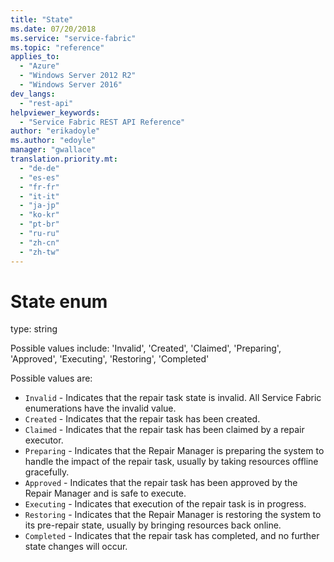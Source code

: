 ```yaml
---
title: "State"
ms.date: 07/20/2018
ms.service: "service-fabric"
ms.topic: "reference"
applies_to: 
  - "Azure"
  - "Windows Server 2012 R2"
  - "Windows Server 2016"
dev_langs: 
  - "rest-api"
helpviewer_keywords: 
  - "Service Fabric REST API Reference"
author: "erikadoyle"
ms.author: "edoyle"
manager: "gwallace"
translation.priority.mt: 
  - "de-de"
  - "es-es"
  - "fr-fr"
  - "it-it"
  - "ja-jp"
  - "ko-kr"
  - "pt-br"
  - "ru-ru"
  - "zh-cn"
  - "zh-tw"
---
```

# State enum

type: string

Possible values include: 'Invalid', 'Created', 'Claimed', 'Preparing', 'Approved', 'Executing', 'Restoring', 'Completed'

Possible values are: 

  - `Invalid` - Indicates that the repair task state is invalid. All Service Fabric enumerations have the invalid value.
  - `Created` - Indicates that the repair task has been created.
  - `Claimed` - Indicates that the repair task has been claimed by a repair executor.
  - `Preparing` - Indicates that the Repair Manager is preparing the system to handle the impact of the repair task, usually by taking resources offline gracefully.
  - `Approved` - Indicates that the repair task has been approved by the Repair Manager and is safe to execute.
  - `Executing` - Indicates that execution of the repair task is in progress.
  - `Restoring` - Indicates that the Repair Manager is restoring the system to its pre-repair state, usually by bringing resources back online.
  - `Completed` - Indicates that the repair task has completed, and no further state changes will occur.

